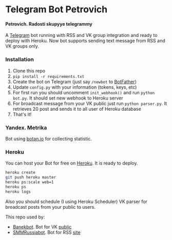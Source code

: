 # Telegram Bot Petrovich
#### Petrovich. Radosti skupyye telegrammy
A [Telegram](https://telegram.org/) bot running with RSS and VK group integration and ready to deploy with Heroku.
Now bot supports sending text message from RSS and VK groups only.

### Installation
1. Clone this repo
2. `pip install -r requirements.txt`
3. Create the bot on Telegram (just say `/newbot` to [BotFather](https://core.telegram.org/bots#botfather))
4. Update `config.py` with your information (tokens, keys, etc)
5. For first run you should uncomment `init_webhook()` and run `python bot.py`. It should set new webhook to Heroku server
6. For broadcast message from your VK public just run `python parser.py`. It retrieves 20 post and sends it to all user of Heroku database
7. That's it!

### Yandex. Metrika
Bot using [botan.io](http://botan.io) for collecting statistic.

### Heroku
You can host your Bot for free on [Heroku](http://heroku.com). It is ready to deploy.

```bash
heroku create
git push heroku master
heroku ps:scale web=1
heroku ps
heroku logs
```

Also you should schedule (I using Heroku Scheduler) VK parser for broadcast posts from your public to users.

This repo used by: 
* [Banekbot](http://telegram.me/banekbot). Bot for VK [public](https://vk.com/baneks)
* [SMMRussiabot](http://telegram.me/smmrussiabot). Bot for RSS [site](http://siliconrus.com)